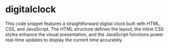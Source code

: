# digitalclock
This code snippet features a straightforward digital clock built with HTML, CSS, and JavaScript. The HTML structure defines the layout, the inline CSS styles enhance the visual presentation, and the JavaScript functions power real-time updates to display the current time accurately.

